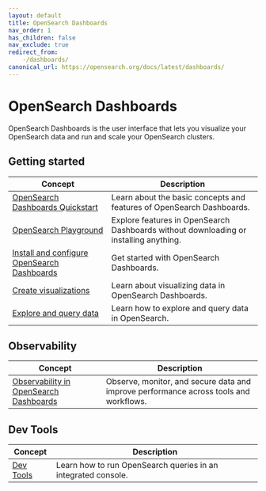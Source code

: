 ```yaml
---
layout: default
title: OpenSearch Dashboards
nav_order: 1
has_children: false
nav_exclude: true
redirect_from:
    -/dashboards/
canonical_url: https://opensearch.org/docs/latest/dashboards/
---
```


# OpenSearch Dashboards

OpenSearch Dashboards is the user interface that lets you visualize your OpenSearch data and run and scale your OpenSearch clusters.

## Getting started

| Concept | Description | 
|---------|-------------|
| [OpenSearch Dashboards Quickstart]({{site.url}}{{site.baseurl}}/dashboards/quickstart-dashboards/) | Learn about the basic concepts and features of OpenSearch Dashboards. |
| [OpenSearch Playground](https://playground.opensearch.org/app/home#/) | Explore features in OpenSearch Dashboards without downloading or installing anything. |
| [Install and configure OpenSearch Dashboards]({{site.url}}{{site.baseurl}}/install-and-configure/install-dashboards/index/) | Get started with OpenSearch Dashboards. | 
| [Create visualizations]({{site.url}}{{site.baseurl}}/dashboards/visualize/viz-index/) | Learn about visualizing data in OpenSearch Dashboards. |
| [Explore and query data]({{site.url}}{{site.baseurl}}/dashboards/discover/index-discover/) | Learn how to explore and query data in OpenSearch. |

## Observability

| Concept | Description | 
|---------|-------------|
| [Observability in OpenSearch Dashboards]({{site.url}}{{site.baseurl}}//observing-your-data/index/) | Observe, monitor, and secure data and improve performance across tools and workflows. |

## Dev Tools 

| Concept | Description |
|---------|-------------|
| [Dev Tools]({{site.url}}{{site.baseurl}}/dashboards/run-queries/) | Learn how to run OpenSearch queries in an integrated console. |
